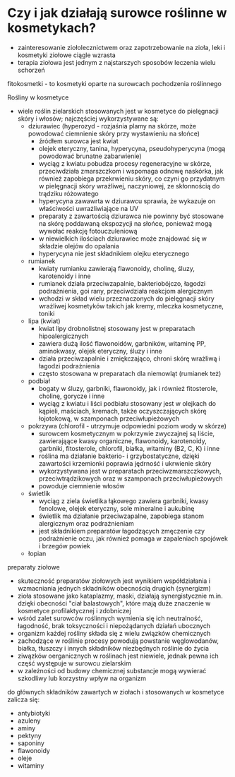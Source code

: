 # Czy i jak działają surowce roślinne w kosmetykach?

- zainteresowanie ziołolecznictwem oraz zapotrzebowanie na zioła, leki i kosmetyki ziołowe ciągle wzrasta
- terapia ziołowa jest jednym z najstarszych sposobów leczenia wielu schorzeń

fitokosmetki - to kosmetyki oparte na surowcach pochodzenia roślinnego

Rośliny w kosmetyce
- wiele roślin zielarskich stosowanych jest w kosmetyce do pielęgnacji skóry i włosów; najczęściej wykorzystywane są:
	- dziurawiec (hyperozyd - rozjaśnia plamy na skórze, może powodować ciemnienie skóry przy wystawieniu na słońce)
		- źródłem surowca jest kwiat
		- olejek eteryczny, tanina, hyperycyna, pseudohyperycyna (mogą powodować brunatne zabarwienie)
		- wyciąg z kwiatu pobudza procesy regeneracyjne w skórze, przeciwdziała zmarszczkom i wspomaga odnowę naskórka, jak również zapobiega przekrwieniu skóry, co czyni go przydatnym w pielęgnacji skóry wrażliwej, naczyniowej, ze skłonnością do trądziku różowatego
		- hyperycyna zawawrta w dziurawcu sprawia, że wykazuje on właściwości uwrażliwiające na UV
		- preparaty z zawartością dziurawca nie powinny być stosowane na skórę poddawaną ekspozycji na słońce, ponieważ mogą wywołać reakcję fotouczuleniową
		- w niewielkich ilościach dziurawiec może znajdować się w składzie olejów do opalania
		- hyperycyna nie jest składnikiem olejku eterycznego
	- rumianek
		- kwiaty rumianku zawierają flawonoidy, cholinę, śluzy, karotenoidy i inne
		- rumianek działa przeciwzapalnie, bakteriobójczo, łagodzi podrażnienia, goi rany, przeciwdziała reakcjom alergicznym
		- wchodzi w skład wielu przeznaczonych do pielęgnacji skóry wrażliwej kosmetyków takich jak kremy, mleczka kosmetyczne, toniki
	- lipa (kwiat)
		- kwiat lipy drobnolistnej stosowany jest w preparatach hipoalergicznych
		- zawiera dużą ilość flawonoidów, garbników, witaminę PP, aminokwasy, olejek eteryczny, śluzy i inne
		- działa przeciwzapalnie i zmiękczająco, chroni skórę wrażliwą i łagodzi podrażnienia
		- często stosowana w preparatach dla niemowląt (rumianek też)
	- podbiał
		- bogaty w śluzy, garbniki, flawonoidy, jak i również fitosterole, cholinę, gorycze i inne
		- wyciąg z kwiatu i liści podbiału stosowany jest w olejkach do kąpieli, maściach, kremach, także oczyszczających skórę łojotokową, w szamponach przeciwłupieżowych
	- pokrzywa (chlorofil - utrzymuje odpowiedni poziom wody w skórze)
		- surowcem kosmetycznym w pokrzywie zwyczajnej są liście, zawierająące kwasy organiczne, flawonoidy, karotenoidy, garbniki, fitosterole, chlorofil, białka, witaminy (B2, C, K) i inne
		- roślina ma działanie bakterio- i grzybostatyczne, dzięki zawartości krzemionki poprawia jędrność i ukrwienie skóry
		- wykorzystywana jest w preparatach przeciwzmarszczkowych, przeciwtrądzikowych oraz w szamponach przeciwłupieżowych
		- powoduje ciemnienie włosów
	- świetlik
		- wyciąg z ziela świetlika łąkowego zawiera garbniki, kwasy fenolowe, olejek eteryczny, sole mineralne i aukubinę
		- świetlik ma działanie przeciwzapalne, zapobiega stanom alergicznym oraz podrażnieniam
		- jest składnikiem preparatów łagodzących zmęczenie czy podrażnienie oczu, jak również pomaga w zapaleniach spojówek i brzegów powiek
	- łopian

preparaty ziołowe
- skuteczność preparatów ziołowych jest wynikiem współdziałania i wzmacniania jednych składników obecnością drugich (synergizm)
- zioła stosowane jako kataplazmy, maski, działają synergistycznie m.in. dzięki obecności "ciał balastowych", które mają duże znaczenie w kosmetyce profilaktycznej i zdobniczej
- wśród zalet surowców roślinnych wymienia się ich neutralność, łagodność, brak toksyczności i niepożądanych działań ubocznych
- organizm każdej rośliny składa się z wielu związków chemicznych
- zachodzące w roślinie procesy powodują powstanie węglowodanów, białka, tłuszczy i innych składników niezbędnych roślinie do życia
- ziwązków oerganicznych w roślinach jest niewiele, jednak pewna ich część występuje w surowcu zielarskim
- w zależności od budowy chemicznej substancje mogą wywierać szkodliwy lub korzystny wpływ na organizm

do głównych składników zawartych w ziołach i stosowanych w kosmetyce zalicza się:
- antybiotyki
- azuleny
- aminy
- pektyny
- saponiny
- flawonoidy
- oleje
- witaminy